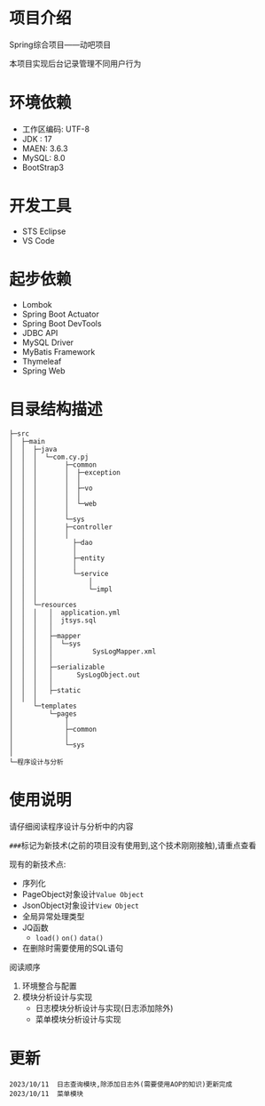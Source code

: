 # 项目介绍
Spring综合项目——动吧项目

本项目实现后台记录管理不同用户行为

# 环境依赖

+ 工作区编码: 	UTF-8
+ JDK :	17
+ MAEN:	3.6.3
+ MySQL:   8.0
+ BootStrap3

# 开发工具 #

+ STS Eclipse
+ VS Code

# 起步依赖 #

+ Lombok 
+ Spring Boot Actuator
+ Spring Boot DevTools 
+  JDBC API 
+ MySQL Driver 
+ MyBatis Framework 
+ Thymeleaf 
+ Spring Web

# 目录结构描述

```
├─src
│  ├─main
│  │  ├─java
│  │  │  └─com.cy.pj
│  │  │       ├─common
│  │  │       │  ├─exception   
│  │  │       │  │       
│  │  │       │  ├─vo      
│  │  │       │  │      
│  │  │       │  └─web        
│  │  │       │        
│  │  │       └─sys             
│  │  │       ├─controller       
│  │  │       │      
│  │  │         ├─dao
│  │  │         │      
│  │  │         ├─entity
│  │  │         │      
│  │  │         └─service
│  │  │             │  
│  │  │             └─impl                              
│  │  │                              
│  │  └─resources
│  │  │   │  application.yml
│  │  │   │  jtsys.sql
│  │  │   │  
│  │  │   ├─mapper
│  │  │   │  └─sys
│  │  │   │          SysLogMapper.xml
│  │  │   │      
│  │  │   ├─serializable
│  │  │   │      SysLogObject.out
│  │  │   │      
│  │  │   ├─static
│  │  │              
│     └─templates
│         └─pages
│             │  
│             ├─common
│             │      
│             └─sys                  
│                          
└─程序设计与分析
```

# 使用说明

请仔细阅读程序设计与分析中的内容

`###`标记为新技术(之前的项目没有使用到,这个技术刚刚接触),请重点查看

现有的新技术点:

+ 序列化
+ PageObject对象设计`Value Object`
+ JsonObject对象设计`View Object`
+ 全局异常处理类型
+ JQ函数
  + `load()` `on()` `data()`
+ 在删除时需要使用的SQL语句

阅读顺序

1. 环境整合与配置
2. 模块分析设计与实现
   + 日志模块分析设计与实现(日志添加除外)
   + 菜单模块分析设计与实现

# 更新

```
2023/10/11	日志查询模块,除添加日志外(需要使用AOP的知识)更新完成
2023/10/11	菜单模块
```

